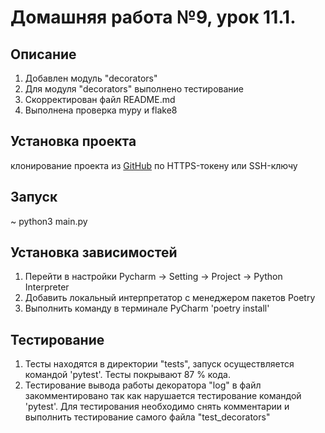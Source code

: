# Домашняя работа №9, урок 11.1.

## Описание
1. Добавлен модуль "decorators"
2. Для модуля "decorators" выполнено тестирование
3. Скорректирован файл README.md
4. Выполнена проверка mypy и flake8

## Установка проекта
клонирование проекта из [GitHub](https://github.com/yolarus/homework_11_2) по HTTPS-токену или SSH-ключу

## Запуск
~ python3 main.py

## Установка зависимостей
1. Перейти в настройки Pycharm -> Setting -> Project -> Python Interpreter 
2. Добавить локальный интерпретатор с менеджером пакетов Poetry
3. Выполнить команду в терминале PyCharm 'poetry install'

## Тестирование
1. Тесты находятся в директории "tests", запуск осуществляется командой
'pytest'. Тесты покрывают 87 % кода.
2. Тестирование вывода работы декоратора "log" в файл закомментировано
так как нарушается тестирование командой 'pytest'. Для тестирования необходимо снять комментарии и выполнить
тестирование самого файла "test_decorators" 